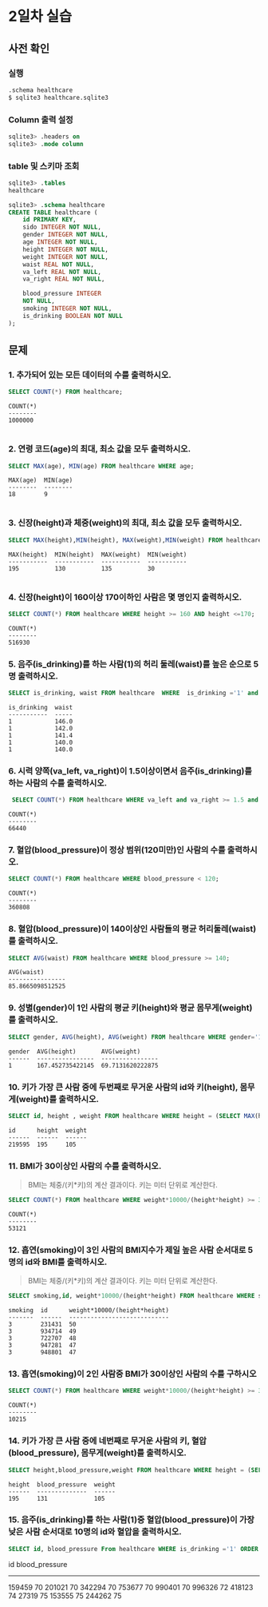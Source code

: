 # 2일차 실습

## 사전 확인

### 실행

```bash
.schema healthcare
$ sqlite3 healthcare.sqlite3 
```

### Column 출력 설정

```sql
sqlite3> .headers on 
sqlite3> .mode column
```

### table 및 스키마 조회

```sql
sqlite3> .tables
healthcare

sqlite3> .schema healthcare
CREATE TABLE healthcare (
    id PRIMARY KEY,        
    sido INTEGER NOT NULL, 
    gender INTEGER NOT NULL,
    age INTEGER NOT NULL,  
    height INTEGER NOT NULL,
    weight INTEGER NOT NULL,
    waist REAL NOT NULL,   
    va_left REAL NOT NULL, 
    va_right REAL NOT NULL,

    blood_pressure INTEGER 
    NOT NULL,
    smoking INTEGER NOT NULL,
    is_drinking BOOLEAN NOT NULL
);
```

## 문제

### 1. 추가되어 있는 모든 데이터의 수를 출력하시오.

```sql
SELECT COUNT(*) FROM healthcare;
```
```
COUNT(*)
--------
1000000
```
```
```
### 2. 연령 코드(age)의 최대, 최소 값을 모두 출력하시오. 

```sql
SELECT MAX(age), MIN(age) FROM healthcare WHERE age;
```
```
MAX(age)  MIN(age)
--------  --------
18        9
```
```
```
### 3. 신장(height)과 체중(weight)의 최대, 최소 값을 모두 출력하시오.

```sql
SELECT MAX(height),MIN(height), MAX(weight),MIN(weight) FROM healthcare WHERE weight and weight;
```
```
MAX(height)  MIN(height)  MAX(weight)  MIN(weight)
-----------  -----------  -----------  -----------
195          130          135          30
```
```
```
### 4. 신장(height)이 160이상 170이하인 사람은 몇 명인지 출력하시오.

```sql
SELECT COUNT(*) FROM healthcare WHERE height >= 160 AND height <=170;
```
```
COUNT(*)
--------
516930
```

### 5. 음주(is_drinking)를 하는 사람(1)의 허리 둘레(waist)를 높은 순으로 5명 출력하시오. 

```sql
SELECT is_drinking, waist FROM healthcare  WHERE  is_drinking ='1' and waist ORDER BY waist DESC LIMIT 5;
```
```
is_drinking  waist
-----------  -----
1            146.0
1            142.0
1            141.4
1            140.0
1            140.0
```

### 6. 시력 양쪽(va_left, va_right)이 1.5이상이면서 음주(is_drinking)를 하는 사람의 수를 출력하시오.

```sql
 SELECT COUNT(*) FROM healthcare WHERE va_left and va_right >= 1.5 and is_drinking ='1';
```
```
COUNT(*)
--------
66440
```

### 7. 혈압(blood_pressure)이 정상 범위(120미만)인 사람의 수를 출력하시오.

```sql
SELECT COUNT(*) FROM healthcare WHERE blood_pressure < 120;
```
```
COUNT(*)
--------
360808
```

### 8. 혈압(blood_pressure)이 140이상인 사람들의 평균 허리둘레(waist)를 출력하시오.

```sql
SELECT AVG(waist) FROM healthcare WHERE blood_pressure >= 140;
```
```
AVG(waist)
----------------
85.8665098512525
```

### 9. 성별(gender)이 1인 사람의 평균 키(height)와 평균 몸무게(weight)를 출력하시오.

```sql
SELECT gender, AVG(height), AVG(weight) FROM healthcare WHERE gender='1' ;
```
```
gender  AVG(height)       AVG(weight)
------  ----------------  ----------------
1       167.452735422145  69.7131620222875
```

### 10. 키가 가장 큰 사람 중에 두번째로 무거운 사람의 id와 키(height), 몸무게(weight)를 출력하시오.

```sql
SELECT id, height , weight FROM healthcare WHERE height = (SELECT MAX(height) FROM healthcare) ORDER BY weight DESC LIMIT 1 OFFSET 1 ;
```

```
id      height  weight
------  ------  ------
219595  195     105
```



### 11. BMI가 30이상인 사람의 수를 출력하시오. 

> BMI는 체중/(키*키)의 계산 결과이다. 
> 키는 미터 단위로 계산한다.

```sql
SELECT COUNT(*) FROM healthcare WHERE weight*10000/(height*height) >= 30;
```
```
COUNT(*)
--------
53121
```



### 12. 흡연(smoking)이 3인 사람의 BMI지수가 제일 높은 사람 순서대로 5명의 id와 BMI를 출력하시오.

> BMI는 체중/(키*키)의 계산 결과이다. 
> 키는 미터 단위로 계산한다.

```sql
SELECT smoking,id, weight*10000/(height*height) FROM healthcare WHERE smoking ='3' ORDER BY weight*10000/(height*height) DESC LIMIT 5; 
```
```
smoking  id      weight*10000/(height*height)
-------  ------  ----------------------------
3        231431  50
3        934714  49
3        722707  48
3        947281  47
3        948801  47
```

### 13. 흡연(smoking)이 2인 사람중 BMI가 30이상인 사람의 수를 구하시오

```sql
SELECT COUNT(*) FROM healthcare WHERE weight*10000/(height*height) >= 30 and smoking ='2';
```
```
COUNT(*)
--------
10215
```



### 14. 키가 가장 큰 사람 중에 네번째로 무거운 사람의 키, 혈압(blood_pressure), 몸무게(weight)를 출력하시오.

```sql
SELECT height,blood_pressure,weight FROM healthcare WHERE height = (SELECT MAX(height) FROM healthcare) ORDER BY weight DESC LIMIT 1 OFFSET 3;
```
```
height  blood_pressure  weight
------  --------------  ------
195     131             105
```



### 15. 음주(is_drinking)를 하는 사람(1)중 혈압(blood_pressure)이 가장 낮은 사람 순서대로 10명의 id와 혈압을 출력하시오.

```sql
SELECT id, blood_pressure From healthcare WHERE is_drinking ='1' ORDER BY blood_pressure LIMIT 10; 

```
id      blood_pressure
------  --------------
159459  70
201021  70
342294  70
753677  70
990401  70
996326  72
418123  74
27319   75
153555  75
244262  75
```